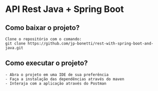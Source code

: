# API Rest Java + Spring Boot

## Como baixar o projeto?
    Clone o repositório com o comando: 
    git clone https://github.com/jp-bonetti/rest-with-spring-boot-and-java.git

## Como executar o projeto?
    - Abra o projeto em uma IDE de sua preferência
    - Faça a instalação das dependências através do maven
    - Interaja com a aplicação através do Postman


